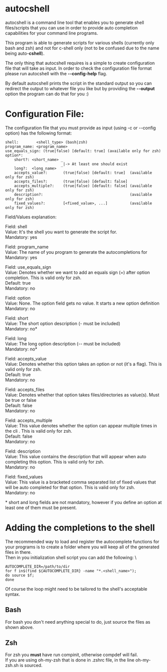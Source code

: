 # autocshell

autocshell is a command line tool that enables you to generate shell files/scripts that you can use
in order to provide auto  completion capabilities for your command line programs.

This program is able to generate scripts for various shells (currently only bash and zsh) and not for c-shell only (not to be confused due to the name being  auto-**cshell**).

The only thing that autocshell requires is a simple to create configuration file that will take as input.
In order to check the configuration file format please run autocshell with the **--config-help** flag.

By default autocshell prints the script in the standard output so you can redirect the output to whatever file you like but by providing the **--output** option the program can do that for you :)

# Configuration File:

The configuration file that you must provide as input (using -c or --config option)
has the following format:

```
shell:        <shell_type> (bash|zsh)
program_name: <program_name>
use_equals_sign: (true|false) [default: true] (available only for zsh) 
option*:
    short?: <short_name> _
                          |-> At least one should exist
    long?:  <long_name>  ‾
    accepts_value?:       (true|false) [default: true]  (available only for zsh)
    accepts_files?:       (true|false) [default: false]
    accepts_multiple?:    (true|false) [default: false] (available only for zsh)
    description?:                                       (available only for zsh)
    fixed_values?:        [<fixed_value>, ...]          (available only for zsh)
```

Field/Values explanation:

Field: shell\
Value: It's the shell you want to generate the script for.\
Mandatory: yes

Field: program_name\
Value: The name of you program to generate the autocompletions for\
Mandatory: yes

Field: use_equals_sign\
Value: Denotes whether we want to add an equals sign (=) after option completion. This is valid only for zsh.\
Default: true\
Mandatory: no

Field: option\
Value: None. The option field gets no value. It starts a new option definition\
Mandatory: no

Field: short\
Value: The short option description (- must be included)\
Mandatory: no*

Field: long\
Value: The long option description (-- must be included)\
Mandatory: no*

Field: accepts_value\
Value: Denotes whether this option takes an option or not (it's a flag). This is valid only for zsh.\
Default: true\
Mandatory: no

Field: accepts_files\
Value: Denotes whether that option takes files/directories as value(s). Must be true or false\
Default: false\
Mandatory: no

Field: accepts_multiple\
Value: This value denotes whether the option can appear multiple times in the cli . This is valid only for zsh.\
Default: false\
Mandatory: no

Field: description\
Value: This value contains the description that will appear when auto completing this option. This is valid only for zsh.\
Mandatory: no

Field: fixed_values\
Value: This value is a bracketed comma separated list of fixed values that will be auto completed for that option. This is valid only for zsh.\
Mandatory: no

\* short and long fields are not mandatory, however if you define an option at least one of them must be present.

# Adding the completions to the shell

The recommended way to load and register the autocomplete functions for your programs is to create a folder where you will keep
all of the generated files in there. \
Then in you initialization shell script you can add the following: \
```
AUTOCOMPLETE_DIR=/path/to/dir
for f in$(find ${AUTOCOMPLETE_DIR} -name "*.<shell_name>");
do source $f;
done
```
Of course the loop might need to be tailored to the shell's acceptable syntax.

## Bash

For bash you don't need anything special to do, just source the files as shown above.

## Zsh

For zsh you **must** have run compinit, otherwise compdef will fail. \
If you are using oh-my-zsh that is done in .zshrc file, in the line oh-my-zsh.sh is sourced.